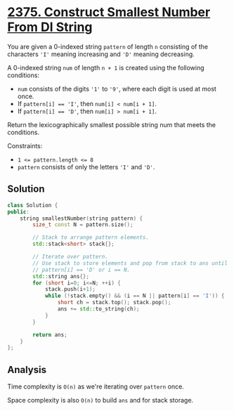# [2375. Construct Smallest Number From DI String](https://leetcode.com/problems/construct-smallest-number-from-di-string)

You are given a 0-indexed string `pattern` of length `n` consisting of the
characters `'I'` meaning increasing and `'D'` meaning decreasing.

A 0-indexed string `num` of length `n + 1` is created using the following
conditions:

* `num` consists of the digits `'1'` to `'9'`, where each digit is used at most
once.
* If `pattern[i] == 'I'`, then `num[i] < num[i + 1]`.
* If `pattern[i] == 'D'`, then `num[i] > num[i + 1]`.

Return the lexicographically smallest possible string num that meets the
conditions.

Constraints:

* `1 <= pattern.length <= 8`
* `pattern` consists of only the letters `'I'` and `'D'`.

## Solution

```c++
class Solution {
public:
    string smallestNumber(string pattern) {
        size_t const N = pattern.size();

        // Stack to arrange pattern elements.
        std::stack<short> stack{};

        // Iterate over pattern.
        // Use stack to store elements and pop from stack to ans until
        // pattern[i] == 'D' or i == N.
        std::string ans{};
        for (short i=0; i<=N; ++i) {
            stack.push(i+1);
            while (!stack.empty() && (i == N || pattern[i] == 'I')) {
                short ch = stack.top(); stack.pop();
                ans += std::to_string(ch);
            }
        }

        return ans;
    }
};
```

## Analysis

Time complexity is `O(n)` as we're iterating over `pattern` once.

Space complexity is also `O(n)` to build `ans` and for stack storage.
